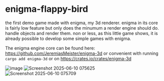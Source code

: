 # enigma-flappy-bird
the first demo game made with enigma, my 3d renderer. enigma in its core is fairly low feature but only does the minumum a render engine should do. handle objects and render them. non or less, as this little game shows, it is already possible to develop some simple games with enigma.

The enigma engine core can be found here: https://github.com/JeremiasMeister/enigma-3d or convenient with running `cargo add enigma-3d` or on https://crates.io/crates/enigma-3d 

![image](https://github.com/user-attachments/assets/c91d05d0-18bd-4794-b6f0-69da6f28265e)
![Screenshot 2025-06-10 075625](https://github.com/user-attachments/assets/88252766-1db0-4ab4-8a1d-6838a1166283)
![Screenshot 2025-06-10 075709](https://github.com/user-attachments/assets/3b50d6c6-bd14-4c91-8a70-1106e03b837a)
